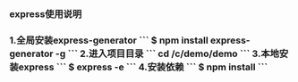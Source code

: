 <h3>express使用说明<h3>
1.全局安装express-generator
```
$ npm install express-generator -g
```
2.进入项目目录
```
cd /c/demo/demo
```
3.本地安装express
```
$ express -e
```
4.安装依赖
```
$ npm install
```

